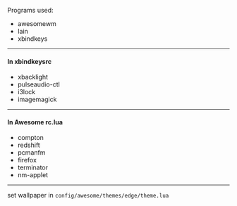 Programs used:
* awesomewm
* lain
* xbindkeys

---
#### In xbindkeysrc
* xbacklight
* pulseaudio-ctl
* i3lock
* imagemagick

---
#### In Awesome rc.lua
* compton
* redshift
* pcmanfm
* firefox
* terminator
* nm-applet
---

set wallpaper in `config/awesome/themes/edge/theme.lua`
